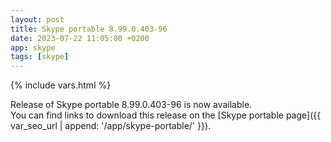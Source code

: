 ```yaml
---
layout: post
title: Skype portable 8.99.0.403-96
date: 2023-07-22 11:05:00 +0200
app: skype
tags: [skype]
---
```

{% include vars.html %}

Release of Skype portable 8.99.0.403-96 is now available.<br />
You can find links to download this release on the [Skype portable page]({{ var_seo_url | append: '/app/skype-portable/' }}).
